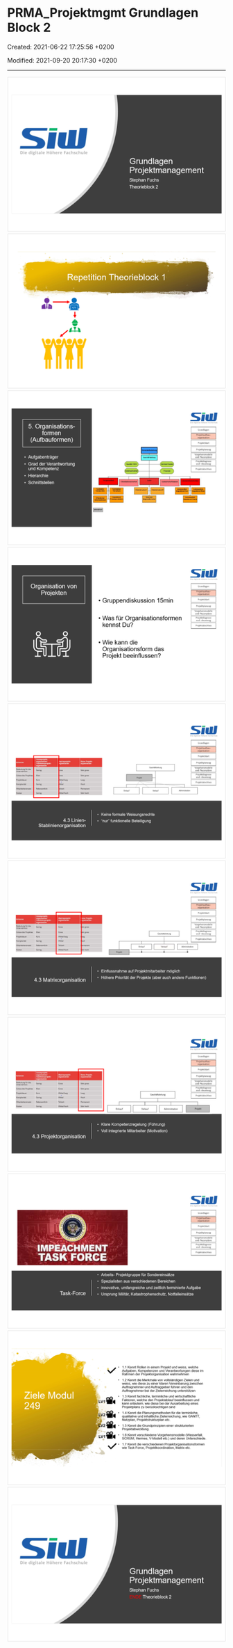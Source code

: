 # PRMA_Projektmgmt Grundlagen Block 2

Created: 2021-06-22 17:25:56 +0200

Modified: 2021-09-20 20:17:30 +0200

---

![Computergenerierter Alternativtext: Grundlagen Projektmanagement Stephan Fuchs Theorieblock 2 ](../../media/S1_02_PRMA_Projektmanagement-Grundlagen-PRMA_Projektmgmt-Grundlagen-Block-2-image1.png)![Computergenerierter Alternativtext: Repetition Theorieblock 1 ](../../media/S1_02_PRMA_Projektmanagement-Grundlagen-PRMA_Projektmgmt-Grundlagen-Block-2-image2.png)![Computergenerierter Alternativtext: 5. Organisations- formen (Aufbauformen) Aufgabenträger Grad der Verantwortung und Kompetenz Hierarchie Schnittstellen ](../../media/S1_02_PRMA_Projektmanagement-Grundlagen-PRMA_Projektmgmt-Grundlagen-Block-2-image3.png)![Computergenerierter Alternativtext: Organisationvon Projekten Gruppendiskussion 15min Was für Organisationsformen kennst Du? Wie kann die Organisationsform das Projekt beeinflussen? ](../../media/S1_02_PRMA_Projektmanagement-Grundlagen-PRMA_Projektmgmt-Grundlagen-Block-2-image4.png)![Computergenerierter Alternativtext: 4.3 Linien- Stablinienorganisation KeineformaleWeisungsrechte nur funktionelleBeteiligung ](../../media/S1_02_PRMA_Projektmanagement-Grundlagen-PRMA_Projektmgmt-Grundlagen-Block-2-image5.png)![Computergenerierter Alternativtext: 4.3 Matrixorganisation Einflussnahmeauf Projektmitarbeiter möglich HöherePriorität der Projekte(aberauchandereFunktionen) ](../../media/S1_02_PRMA_Projektmanagement-Grundlagen-PRMA_Projektmgmt-Grundlagen-Block-2-image6.png)![Computergenerierter Alternativtext: 4.3 Projektorganisation KlareKompetenzregelung( Führung ) VollintegrierteMitarbeiter (Motivation) ](../../media/S1_02_PRMA_Projektmanagement-Grundlagen-PRMA_Projektmgmt-Grundlagen-Block-2-image7.png)![Computergenerierter Alternativtext: Task-Force Arbeits- Projektgruppe für Sondereinsätze Spezialisten aus verschiedenen Bereichen innovative, umfangreiche und zeitlich terminierte Aufgabe Ursprung Militär, Katastrophenschutz, Notfalleinsätze ](../../media/S1_02_PRMA_Projektmanagement-Grundlagen-PRMA_Projektmgmt-Grundlagen-Block-2-image8.png)![](../../media/S1_02_PRMA_Projektmanagement-Grundlagen-PRMA_Projektmgmt-Grundlagen-Block-2-image9.png)![](../../media/S1_02_PRMA_Projektmanagement-Grundlagen-PRMA_Projektmgmt-Grundlagen-Block-2-image10.png)










